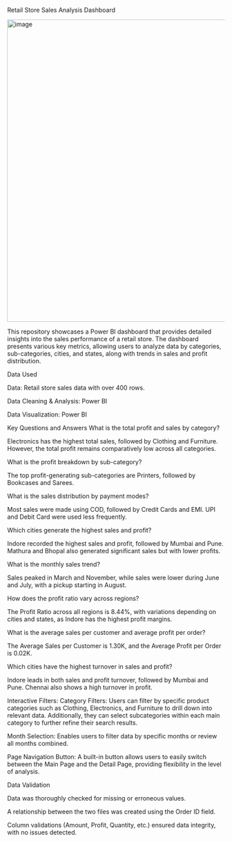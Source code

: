 Retail Store Sales Analysis Dashboard

<img width="700" alt="image" src="https://github.com/user-attachments/assets/cf01dfe6-502d-4e60-b9fc-bbe855bb2028">


This repository showcases a Power BI dashboard that provides detailed insights into the sales performance of a retail store. The dashboard presents various key metrics, allowing users to analyze data by categories, sub-categories, cities, and states, along with trends in sales and profit distribution.

Data Used

Data: Retail store sales data with over 400 rows.

Data Cleaning & Analysis: Power BI

Data Visualization: Power BI

Key Questions and Answers
What is the total profit and sales by category?

Electronics has the highest total sales, followed by Clothing and Furniture.
However, the total profit remains comparatively low across all categories.

What is the profit breakdown by sub-category?

The top profit-generating sub-categories are Printers, followed by Bookcases and Sarees.

What is the sales distribution by payment modes?

Most sales were made using COD, followed by Credit Cards and EMI. UPI and Debit Card were used less frequently.

Which cities generate the highest sales and profit?

Indore recorded the highest sales and profit, followed by Mumbai and Pune. Mathura and Bhopal also generated significant sales but with lower profits.

What is the monthly sales trend?

Sales peaked in March and November, while sales were lower during June and July, with a pickup starting in August.


How does the profit ratio vary across regions?

The Profit Ratio across all regions is 8.44%, with variations depending on cities and states, as Indore has the highest profit margins.

What is the average sales per customer and average profit per order?

The Average Sales per Customer is 1.30K, and the Average Profit per Order is 0.02K.

Which cities have the highest turnover in sales and profit?

Indore leads in both sales and profit turnover, followed by Mumbai and Pune. Chennai also shows a high turnover in profit.


Interactive Filters:
Category Filters: Users can filter by specific product categories such as Clothing, Electronics, and Furniture to drill down into relevant data. Additionally, they can select subcategories within each main category to further refine their search results.

Month Selection: Enables users to filter data by specific months or review all months combined.

Page Navigation Button: A built-in button allows users to easily switch between the Main Page and the Detail Page, providing flexibility in the level of analysis.


Data Validation

Data was thoroughly checked for missing or erroneous values.

A relationship between the two files was created using the Order ID field.

Column validations (Amount, Profit, Quantity, etc.) ensured data integrity, with no issues detected.


